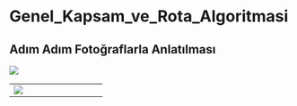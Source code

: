 # Genel_Kapsam_ve_Rota_Algoritmasi

## Adım Adım Fotoğraflarla Anlatılması

<table>
   <tr>
    <td width="150px"><img src = "https://user-images.githubusercontent.com/82450697/115395395-7f98b480-a1ec-11eb-87d4-1a643df4ff3e.PNG"></td>
    <tdwidth="150px"><img src = "https://user-images.githubusercontent.com/82450697/115395414-86bfc280-a1ec-11eb-8884-f6ed0b92456e.PNG"></td>
   </tr>
</table>

 
